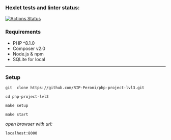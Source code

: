 ### Hexlet tests and linter status:
[![Actions Status](https://github.com/G-Man666/php-project-9/actions/workflows/hexlet-check.yml/badge.svg)](https://github.com/G-Man666/php-project-9/actions)

### Requirements
* PHP ^8.1.0
* Composer v2.0
* Node.js & npm
* SQLite for local
***
### Setup
```
git  clone https://github.com/RIP-Peroni/php-project-lvl3.git
```
```
cd php-project-lvl3
```
```
make setup
```
```
make start
```
*open browser with url:* <br>
```
localhost:8000
```